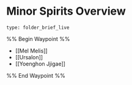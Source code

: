 # Minor Spirits Overview
 
```ccard
type: folder_brief_live
```
 
%% Begin Waypoint %%
- [[Mel Melis]]
- [[Ursalon]]
- [[Yoenghon Jjigae]]

%% End Waypoint %%
